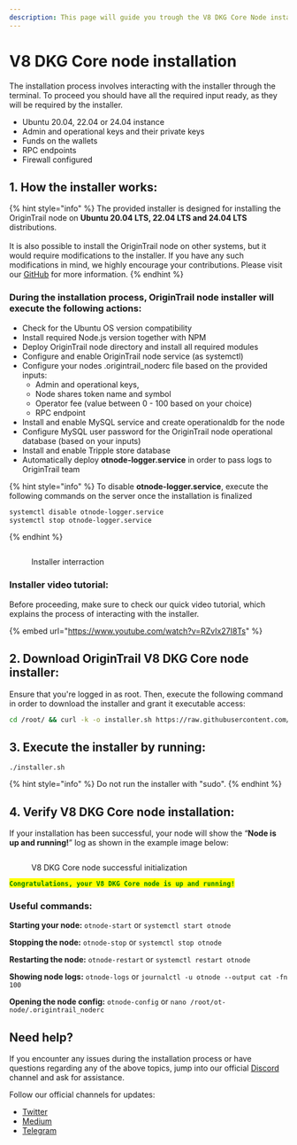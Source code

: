```yaml
---
description: This page will guide you trough the V8 DKG Core Node installation process
---
```


# V8 DKG Core node installation

The installation process involves interacting with the installer through the terminal. To proceed you should have all the required input ready, as they will be required by the installer.

* Ubuntu 20.04, 22.04 or 24.04 instance
* Admin and operational keys and their private keys
* Funds on the wallets
* RPC endpoints
* Firewall configured

## 1. **How the installer works**:

{% hint style="info" %}
The provided installer is designed for installing the OriginTrail node on **Ubuntu 20.04 LTS, 22.04 LTS and 24.04 LTS** distributions.\
\
It is also possible to install the OriginTrail node on other systems, but it would require  modifications to the installer. If you have any such modifications in mind, we highly encourage your contributions. Please visit our [GitHub](https://github.com/OriginTrail/ot-node) for more information.
{% endhint %}

### **During the installation process, OriginTrail node installer will execute the following actions:**

* Check for the Ubuntu OS version compatibility
* Install required Node.js version together with NPM
* Deploy OriginTrail node directory and install all required modules
* Configure and enable OriginTrail node service (as systemctl)
* Configure your nodes .origintrail\_noderc file based on the provided inputs:
  * Admin and operational keys,
  * Node shares token name and symbol
  * Operator fee (value between 0 - 100 based on your choice)
  * RPC endpoint&#x20;
* Install and enable MySQL service and create operationaldb for the node
* Configure MySQL user password for the OriginTrail node operational database (based on your inputs)
* Install and enable Tripple store database
* Automatically deploy **otnode-logger.service** in order to pass logs to OriginTrail team

{% hint style="info" %}
To disable **otnode-logger.service**, execute the following commands on the server once the installation is finalized

```sh
systemctl disable otnode-logger.service
systemctl stop otnode-logger.service
```
{% endhint %}

<figure><img src="../../../.gitbook/assets/image (11).png" alt=""><figcaption><p>Installer interraction</p></figcaption></figure>

### Installer video tutorial:

Before proceeding, make sure to check our quick video tutorial, which explains the process of interacting with the installer.

{% embed url="https://www.youtube.com/watch?v=RZvIx27I8Ts" %}

## 2. Download OriginTrail V8 DKG Core node installer:

Ensure that you're logged in as root. Then, execute the following command in order to download the installer and grant it executable access:

```sh
cd /root/ && curl -k -o installer.sh https://raw.githubusercontent.com/OriginTrail/ot-node/v8/develop/installer/installer.sh && chmod +x installer.sh
```

## 3. Execute the installer by running:

```
./installer.sh
```

{% hint style="info" %}
Do not run the installer with "sudo".
{% endhint %}



## 4. Verify V8 DKG Core node installation:



If your installation has been successful, your node will show the “**Node is up and running!**” log as shown in the example image below:

<figure><img src="../../../.gitbook/assets/image (14).png" alt=""><figcaption><p>V8 DKG Core node successful initialization</p></figcaption></figure>

<mark style="color:green;">**`Congratulations, your V8 DKG Core node is up and running!`**</mark>



### **Useful commands:**

**Starting your node:** `otnode-start` or `systemctl start otnode`

**Stopping the node:** `otnode-stop` or `systemctl stop otnode`

**Restarting the node:** `otnode-restart`  or `systemctl restart otnode`

**Showing node logs:** `otnode-logs`  or `journalctl -u otnode --output cat -fn 100`

**Opening the node config:** `otnode-config` or `nano /root/ot-node/.origintrail_noderc`



## Need help?

If you encounter any issues during the installation process or have questions regarding any of the above topics, jump into our official [Discord](https://discordapp.com/invite/FCgYk2S) channel and ask for assistance.

Follow our official channels for updates:&#x20;

* [Twitter](https://twitter.com/origin_trail)&#x20;
* [Medium](https://medium.com/origintrail)&#x20;
* [Telegram](https://t.me/origintrail)
